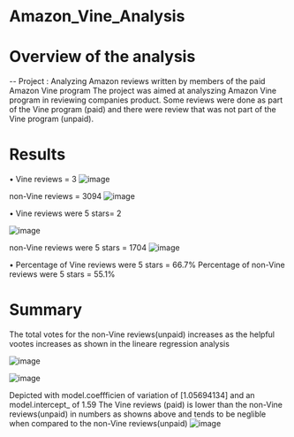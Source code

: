# Amazon_Vine_Analysis
# Overview of the analysis
-- Project : Analyzing Amazon reviews written by members of the paid Amazon Vine program
The project was aimed at analyszing Amazon Vine program in reviewing companies product.
Some reviews were done as part  of the Vine program (paid) and there were review that
was not part of the Vine program (unpaid).

# Results
•	Vine reviews = 3 
![image](https://user-images.githubusercontent.com/70987568/137602841-7bde00d2-0ca3-4bbc-a9b9-71b4a8becb47.png)

  non-Vine reviews = 3094
  ![image](https://user-images.githubusercontent.com/70987568/137602850-d763f459-ff15-416a-b165-09ff5b07936e.png)

•	Vine reviews were 5 stars= 2

![image](https://user-images.githubusercontent.com/70987568/137602857-dded4d4b-7f4b-446e-8b8a-bd848d25270e.png)

  non-Vine reviews were 5 stars = 1704
  ![image](https://user-images.githubusercontent.com/70987568/137602867-f4324ac3-741e-4b6e-9b0d-dded7e6fef92.png)

•	Percentage of Vine reviews were 5 stars = 66.7% 
  Percentage of non-Vine reviews were 5 stars = 55.1%
  
# Summary
The total votes for the non-Vine reviews(unpaid) increases as the helpful vootes increases as shown
in the lineare regression analysis

![image](https://user-images.githubusercontent.com/70987568/137602827-ced59361-2fba-45b3-9738-67e507ce8cd8.png)

![image](https://user-images.githubusercontent.com/70987568/137602742-7627cf00-4d5f-4ca6-abea-f2d88bd6d3b9.png)

Depicted with model.coeffficien of variation of [1.05694134] and an model.intercept_ of 1.59
The Vine reviews (paid) is lower than the non-Vine reviews(unpaid) in numbers as showns above 
and tends to be neglible when compared to the non-Vine reviews(unpaid)
![image](https://user-images.githubusercontent.com/70987568/137602814-1b7db74c-db59-4bfb-9922-631ff97e654d.png)
